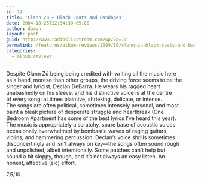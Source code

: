 ```yaml
---
id: 14
title: 'Clann Zu – Black Coats and Bandages'
date: 2004-10-25T22:34:39-05:00
author: damon
layout: post
guid: http://www.radioslipstream.com/wp/?p=14
permalink: /features/album-reviews/2004/10/clann-zu-black-coats-and-bandages/
categories:
  - album reviews
---
```

Despite Clann Zú being being credited with writing all the music here  
as a band, moreso than other groups, the driving force seems to be the  
singer and lyricist, Declan DeBarra. He wears his ragged heart  
unabashedly on his sleeve, and his distinctive voice is at the centre  
of every song: at times plaintive, shrieking, delicate, or intense.  
The songs are often political, sometimes intensely personal, and most  
paint a bleak picture of desperate struggle and heartbreak (One  
Bedroom Apartment has some of the best lyrics I’ve heard this year).  
The music is appropriately a scratchy, spare base of acoustic voices  
occasionally overwhelmed by bombastic waves of raging guitars,  
violins, and hammering percussion. Declan’s voice shrills sometimes  
disconcertingly and isn’t always on key—the songs often sound rough  
and unpolished, albeit intentionally. Some patches can’t help but  
sound a bit sloppy, though, and it’s not always an easy listen. An  
honest, affective (sic) effort.

7.5/10